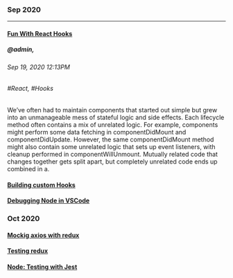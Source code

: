 ### Sep 2020
---
#### [Fun With React Hooks](/001)
##### @admin,
###### Sep 19, 2020 12:13PM
###### #React, #Hooks
We’ve often had to maintain components that started out simple but grew into an unmanageable mess of stateful logic and side effects. Each lifecycle method often contains a mix of unrelated logic. For example, components might perform some data fetching in componentDidMount and componentDidUpdate. However, the same componentDidMount method might also contain some unrelated logic that sets up event listeners, with cleanup performed in componentWillUnmount. Mutually related code that changes together gets split apart, but completely unrelated code ends up combined in a.
#### [Building custom Hooks](/002)
#### [Debugging Node in VSCode](/003)
### Oct 2020
#### [Mockig axios with redux](http://github.com)
#### [Testing redux](http://github.com)
#### [Node: Testing with Jest](http://github.com)
